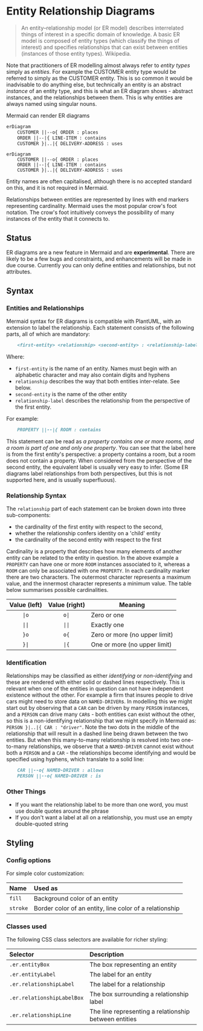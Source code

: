 # Entity Relationship Diagrams

> An entity–relationship model (or ER model) describes interrelated things of interest in a specific domain of knowledge. A basic ER model is composed of entity types (which classify the things of interest) and specifies relationships that can exist between entities (instances of those entity types). Wikipedia.

Note that practitioners of ER modelling almost always refer to *entity types* simply as *entities*.  For example the CUSTOMER entity type would be referred to simply as the CUSTOMER entity.  This is so common it would be inadvisable to do anything else, but technically an entity is an abstract *instance* of an entity type, and this is what an ER diagram shows - abstract instances, and the relationships between them.  This is why entities are always named using singular nouns.

Mermaid can render ER diagrams

```markdown
erDiagram
    CUSTOMER ||--o{ ORDER : places
    ORDER ||--|{ LINE-ITEM : contains
    CUSTOMER }|..|{ DELIVERY-ADDRESS : uses
```

```mermaid
erDiagram
    CUSTOMER ||--o{ ORDER : places
    ORDER ||--|{ LINE-ITEM : contains
    CUSTOMER }|..|{ DELIVERY-ADDRESS : uses
```

Entity names are often capitalised, although there is no accepted standard on this, and it is not required in Mermaid.

Relationships between entities are represented by lines with end markers representing cardinality.  Mermaid uses the most popular crow's foot notation. The crow's foot intuitively conveys the possibility of many instances of the entity that it connects to.

## Status

ER diagrams are a new feature in Mermaid and are **experimental**.  There are likely to be a few bugs and constraints, and enhancements will be made in due course.  Currently you can only define entities and relationships, but not attributes.

## Syntax

### Entities and Relationships

Mermaid syntax for ER diagrams is compatible with PlantUML, with an extension to label the relationship.  Each statement consists of the following parts, all of which are mandatory:

```markdown
    <first-entity> <relationship> <second-entity> : <relationship-label>
```

Where:

- `first-entity` is the name of an entity.  Names must begin with an alphabetic character and may also contain digits and hyphens
- `relationship` describes the way that both entities inter-relate.  See below.
- `second-entity` is the name of the other entity
- `relationship-label` describes the relationship from the perspective of the first entity.

For example:

```markdown
    PROPERTY ||--|{ ROOM : contains
```

This statement can be read as *a property contains one or more rooms, and a room is part of one and only one property*. You can see that the label here is from the first entity's perspective: a property contains a room, but a room does not contain a property.  When considered from the perspective of the second entity, the equivalent label is usually very easy to infer. (Some ER diagrams label relationships from both perspectives, but this is not supported here, and is usually superfluous).

### Relationship Syntax

The `relationship` part of each statement can be broken down into three sub-components:

- the cardinality of the first entity with respect to the second,
- whether the relationship confers identity on a 'child' entity
- the cardinality of the second entity with respect to the first

Cardinality is a property that describes how many elements of another entity can be related to the entity in question.  In the above example a `PROPERTY` can have one or more `ROOM` instances associated to it, whereas a `ROOM` can only be associated with one `PROPERTY`.  In each cardinality marker there are two characters.  The outermost character represents a maximum value, and the innermost character represents a minimum value.  The table below summarises possible cardinalities.

| Value (left) | Value (right) | Meaning                                                |
|:------------:|:-------------:|--------------------------------------------------------|
|     `\|o`    |       `o\|`   | Zero or one                                            |
|     `\|\|`   |       `\|\|`  | Exactly one                                            |
|     `}o`     |       `o{`    | Zero or more (no upper limit)                          |
|     `}\|`    |       `\|{`   | One or more (no upper limit)                           |

### Identification

Relationships may be classified as either *identifying* or *non-identifying* and these are rendered with either solid or dashed lines respectively. This is relevant when one of the entities in question can not have independent existence without the other.  For example a firm that insures people to drive cars might need to store data on `NAMED-DRIVER`s. In modelling this we might start out by observing that a `CAR` can be driven by many `PERSON` instances, and a `PERSON` can drive many `CAR`s - both entities can exist without the other, so this is a non-identifying relationship that we might specify in Mermaid as: `PERSON }|..|{ CAR : "driver"`.  Note the two dots in the middle of the relationship that will result in a dashed line being drawn between the two entities.  But when this many-to-many relationship is resolved into two one-to-many relationships, we observe that a `NAMED-DRIVER` cannot exist without both a `PERSON` and a `CAR` - the relationships become identifying and would be specified using hyphens, which translate to a solid line:

```markdown
    CAR ||--o{ NAMED-DRIVER : allows
    PERSON ||--o{ NAMED-DRIVER : is
```

### Other Things

- If you want the relationship label to be more than one word, you must use double quotes around the phrase
- If you don't want a label at all on a relationship, you must use an empty double-quoted string

## Styling

### Config options

For simple color customization:

| Name     | Used as                                                 |
| :------- | :------------------------------------------------------ |
| `fill`   | Background color of an entity                           |
| `stroke` | Border color of an entity, line color of a relationship |

### Classes used

The following CSS class selectors are available for richer styling:

| Selector                   | Description                                           |
| :------------------------- | :---------------------------------------------------- |
| `.er.entityBox`            | The box representing an entity                        |
| `.er.entityLabel`          | The label for an entity                               |
| `.er.relationshipLabel`    | The label for a relationship                          |
| `.er.relationshipLabelBox` | The box surrounding a relationship label              |
| `.er.relationshipLine`     | The line representing a relationship between entities |